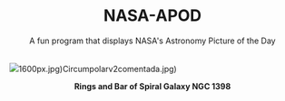 <div align="center">
  <h1>
    NASA-APOD
  </h1>
</div>
  
<div align="center">
  A fun program that displays NASA's Astronomy Picture of the Day
</div>

<br>

![](https://apod.nasa.gov/apod/image/2307/Ngc1398_Hanson_2752.jpg)1600px.jpg)Circumpolarv2comentada.jpg)

<p align = "center">
  <b>Rings and Bar of Spiral Galaxy NGC 1398</b>
</p>
